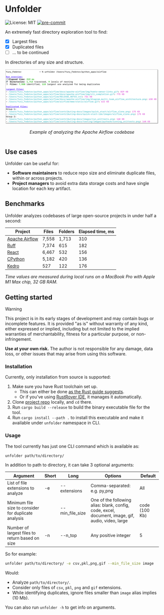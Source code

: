# Unfolder

![License: MIT](https://img.shields.io/badge/License-MIT-brightgreen)
[![pre-commit](https://img.shields.io/badge/pre--commit-enabled-brightgreen?logo=pre-commit)](https://github.com/pre-commit/pre-commit)

An extremely fast directory exploration tool to find:
- [x] Largest files
- [x] Duplicated files
- [ ] ... to be continued

In directories of any size and structure.

<div style="text-align: center;">
   <div style="display: inline-block; text-align: center;">
      <img src="/assets/airflow_demo.png" alt="A bar chart with benchmark results"/>
      <p><i>Example of analyzing the Apache Airflow codebase</i></p>
   </div>
</div>

## Use cases

Unfolder can be useful for:

* **Software maintainers** to reduce repo size and eliminate duplicate files, within or across projects.
* **Project managers** to avoid extra data storage costs and have single location for each key artifact.

## Benchmarks

Unfolder analyzes codebases of large open-source projects in under half a second:

| Project                                             | Files | Folders | Elapsed time, ms |
|-----------------------------------------------------|-------|---------|------------------|
| [Apache Airflow](https://github.com/apache/airflow) | 7,558 | 1,713   | 310              |
| [Ruff](https://github.com/astral-sh/ruff)           | 7,374 | 615     | 182              |
| [React](https://github.com/facebook/react)          | 6,467 | 532     | 156              |
| [CPython](https://github.com/python/cpython)        | 5,182 | 420     | 136              |
| [Kedro](https://github.com/kedro-org/kedro)         | 527   | 122     | 176              |

_Time values are measured during local runs on a MacBook Pro with Apple M1 Max chip, 32 GB RAM._

## Getting started

> [!WARNING]
> This project is in its early stages of development and may contain bugs or incomplete features. It is provided "as is" without warranty of any kind, either expressed or implied, including but not limited to the implied warranties of merchantability, fitness for a particular purpose, or non-infringement.
>
> **Use at your own risk.** The author is not responsible for any damage, data loss, or other issues that may arise from using this software.

### Installation

Currently, only installation from source is supported:

1. Make sure you have Rust toolchain set up.
    - This can either be done [as the Rust guide suggests](https://www.rust-lang.org/tools/install).
    - Or if you've using [RustRover IDE](https://www.jetbrains.com/rust/), it manages it automatically.
1. Clone [project repo](https://github.com/yury-fedotov/unfolder) locally, and `cd` there.
1. Run `cargo build --release` to build the binary executable file for the tool.
1. Run `cargo install --path .` to install this executable and make it available under `unfolder` namespace in CLI.

### Usage

The tool currently has just one CLI command which is available as:

```bash
unfolder path/to/directory/
```

In addition to path to directory, it can take 3 optional arguments:

| Argument                                             | Short | Long            | Options                                                                                           | Default       |
|------------------------------------------------------|-------|-----------------|---------------------------------------------------------------------------------------------------|---------------|
| List of file extensions to analyze                   | -e    | --extensions    | Comma-separated: e.g. py,png                                                                      | All           |
| Minimum file size to consider for duplicate analysis |       | --min_file_size | One of the following alias: blank, config, code, excel, document, image, gif, audio, video, large | code (100 Kb) |
| Number of largest files to return based on size      | -n    | --n_top         | Any positive integer                                                                              | 5             |

So for example:

```bash
unfolder path/to/directory/ -e csv,pkl,png,gif --min_file_size image
```

Would:
* Analyze `path/to/directory/`.
* Consider only files of `csv`, `pkl`, `png` and `gif` extensions.
* While identifying duplicates, ignore files smaller than `image` alias implies (10 Mb).

You can also run `unfolder -h` to get info on arguments.

